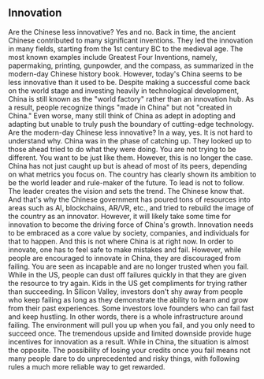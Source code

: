## Innovation

Are the Chinese less innovative? Yes and no. Back in time, the ancient Chinese contributed to many significant inventions. They led the innovation in many fields, starting from the 1st century BC to the medieval age. The most known examples include Greatest Four Inventions, namely, papermaking, printing, gunpowder, and the compass, as summarized in the modern-day Chinese history book.
However, today's China seems to be less innovative than it used to be. Despite making a successful come back on the world stage and investing heavily in technological development, China is still known as the "world factory" rather than an innovation hub. As a result, people recognize things "made in China" but not "created in China." Even worse, many still think of China as adept in adopting and adapting but unable to truly push the boundary of cutting-edge technology.
Are the modern-day Chinese less innovative? In a way, yes. It is not hard to understand why. China was in the phase of catching up. They looked up to those ahead tried to do what they were doing. You are not trying to be different. You want to be just like them.
However, this is no longer the case. China has not just caught up but is ahead of most of its peers, depending on what metrics you focus on. The country has clearly shown its ambition to be the world leader and rule-maker of the future. To lead is not to follow. The leader creates the vision and sets the trend. The Chinese know that. And that's why the Chinese government has poured tons of resources into areas such as AI, blockchains, AR/VR, etc., and tried to rebuild the image of the country as an innovator.
However, it will likely take some time for innovation to become the driving force of China's growth. Innovation needs to be embraced as a core value by society, companies, and individuals for that to happen. And this is not where China is at right now. In order to innovate, one has to feel safe to make mistakes and fail. However, while people are encouraged to innovate in China, they are discouraged from failing. You are seen as incapable and are no longer trusted when you fail. While in the US, people can dust off failures quickly in that they are given the resource to try again. Kids in the US get compliments for trying rather than succeeding. In Silicon Valley, investors don't shy away from people who keep failing as long as they demonstrate the ability to learn and grow from their past experiences. Some investors love founders who can fail fast and keep hustling. In other words, there is a whole infrastructure around failing. The environment will pull you up when you fail, and you only need to succeed once. The tremendous upside and limited downside provide huge incentives for innovation as a result. While in China, the situation is almost the opposite. The possibility of losing your credits once you fail means not many people dare to do unprecedented and risky things, with following rules a much more reliable way to get rewarded.
